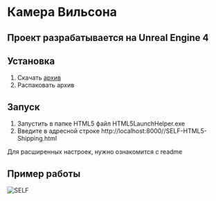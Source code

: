 # Камера Вильсона
## Проект разрабатывается на Unreal Engine 4

## Установка
1) Скачать [архив](https://disk.yandex.com/d/NRNFiOGr6U3fsw)
2) Распаковать архив
## Запуск
1) Запустить в папке HTML5 файл HTML5LaunchHelper.exe
2) Введите в адресной строке http://localhost:8000//SELF-HTML5-Shipping.html

Для расширенных настроек, нужно ознакомится с readme

## Пример работы
![SELF](https://github.com/bmstu-depl-sf/phycube-unreal/assets/66165270/09b0a057-f5cd-4d6b-ba31-e60d9c074165)
